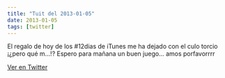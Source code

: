 ```yaml
---
title: "Tuit del 2013-01-05"
date: 2013-01-05
tags: [twitter]
---
```


El regalo de hoy de los #12dias de iTunes me ha dejado con el culo torcio ¡¿pero qué m…!? Espero para mañana un buen juego… amos porfavorrrr



[Ver en Twitter](https://twitter.com/i/web/status/287397387700432896)
